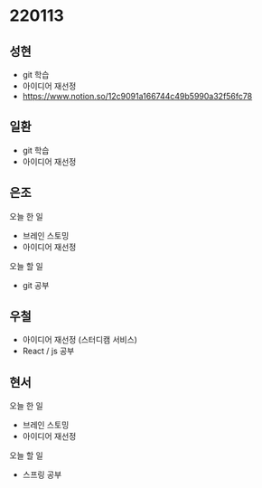 # 220113

## 성현

- git 학습
- 아이디어 재선정
- https://www.notion.so/12c9091a166744c49b5990a32f56fc78

## 일환

- git 학습
- 아이디어 재선정

## 은조

오늘 한 일

- 브레인 스토밍
- 아이디어 재선정

오늘 할 일

- git 공부

## 우철

- 아이디어 재선정 (스터디캠 서비스)
- React / js 공부

## 현서

오늘 한 일

- 브레인 스토밍
- 아이디어 재선정

오늘 할 일

- 스프링 공부

